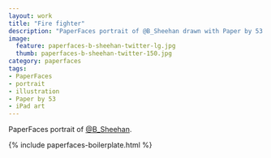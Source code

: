 ```yaml
---
layout: work
title: "Fire fighter"
description: "PaperFaces portrait of @B_Sheehan drawn with Paper by 53 on an iPad."
image: 
  feature: paperfaces-b-sheehan-twitter-lg.jpg
  thumb: paperfaces-b-sheehan-twitter-150.jpg
category: paperfaces
tags: 
- PaperFaces
- portrait
- illustration
- Paper by 53
- iPad art
---
```


PaperFaces portrait of [@B_Sheehan](http://twitter.com/B_Sheehan).

{% include paperfaces-boilerplate.html %}